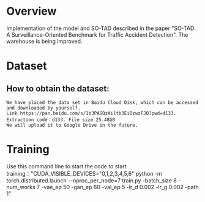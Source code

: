# Overview
  Implementation of the model and SO-TAD described in the paper "SO-TAD: A Surveillance-Oriented Benchmark for Traffic Accident Detection". The warehouse is being improved. 
# Dataset
  ## How to obtain the dataset:
    We have placed the data set in Baidu Cloud Disk, which can be accessed and downloaded by yourself. 
    Link https://pan.baidu.com/s/1b3PAGQzAiltb3EiOzwzFJQ?pwd=d133. 
    Extraction code：d133. File size 25.48GB 
    We will upload it to Google Drive in the future.
# Training
  Use this command line to start the code to start training："CUDA_VISIBLE_DEVICES="0,1,2,3,4,5,6" python -m torch.distributed.launch --nproc_per_node=7 train.py -batch_size 8 -num_works 7 -vae_ep 50 -gan_ep 60 -val_ep 5 -lr_d 0.002 -lr_g 0.002 -path 1"
